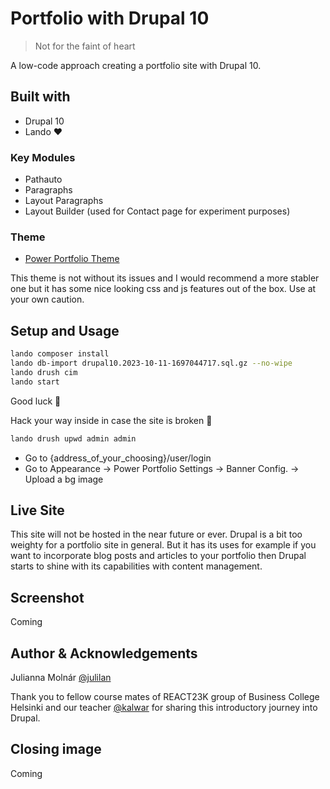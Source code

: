 # Portfolio with Drupal 10

> Not for the faint of heart

A low-code approach creating a portfolio site with Drupal 10.

## Built with

- Drupal 10
- Lando ♥️

### Key Modules

- Pathauto
- Paragraphs
- Layout Paragraphs
- Layout Builder (used for Contact page for experiment purposes)

### Theme

- [Power Portfolio Theme](https://www.drupal.org/project/power_portfolio)

This theme is not without its issues and I would recommend a more stabler one but it has some nice looking css and js features out of the box. Use at your own caution.

## Setup and Usage

```bash
lando composer install
lando db-import drupal10.2023-10-11-1697044717.sql.gz --no-wipe
lando drush cim
lando start
```

Good luck 🦔

Hack your way inside in case the site is broken 👻
```bash
lando drush upwd admin admin
```

- Go to {address_of_your_choosing}/user/login
- Go to Appearance -> Power Portfolio Settings -> Banner Config. -> Upload a bg image

## Live Site

This site will not be hosted in the near future or ever. Drupal is a bit too weighty for a portfolio site in general. But it has its uses for example if you want to incorporate blog posts and articles to your portfolio then Drupal starts to shine with its capabilities with content management.

## Screenshot

Coming

## Author & Acknowledgements

Julianna Molnár [@julilan](https://github.com/julilan)

Thank you to fellow course mates of REACT23K group of Business College Helsinki and our teacher [@kalwar](https://github.com/kalwar) for sharing this introductory journey into Drupal.

## Closing image

Coming
